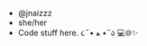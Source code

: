 - @jnaizzz
- she/her
- Code stuff here. ૮˶• ﻌ •˶ა 💻🌐✨
 <!---
jnaizzz/jnaizzz is a ✨ special ✨ repository because its `README.md` (this file) appears on your GitHub profile.
You can click the Preview link to take a look at your changes.
--->
